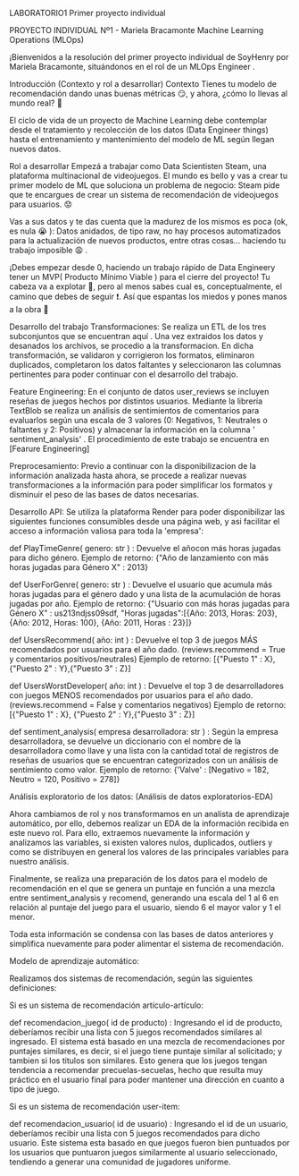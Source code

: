 LABORATORIO1
Primer proyecto individual



PROYECTO INDIVIDUAL Nº1 - Mariela Bracamonte
Machine Learning Operations (MLOps)


¡Bienvenidos a la resolución del primer proyecto individual de SoyHenry por Mariela Bracamonte, situándonos en el rol de un MLOps Engineer .

Introducción (Contexto y rol a desarrollar)
Contexto
Tienes tu modelo de recomendación dando unas buenas métricas 😏, y ahora, ¿cómo lo llevas al mundo real? 👀

El ciclo de vida de un proyecto de Machine Learning debe contemplar desde el tratamiento y recolección de los datos (Data Engineer things) hasta el entrenamiento y mantenimiento del modelo de ML según llegan nuevos datos.

Rol a desarrollar
Empezá a trabajar como Data Scientisten Steam, una plataforma multinacional de videojuegos. El mundo es bello y vas a crear tu primer modelo de ML que soluciona un problema de negocio: Steam pide que te encargues de crear un sistema de recomendación de videojuegos para usuarios. 😟

Vas a sus datos y te das cuenta que la madurez de los mismos es poca (ok, es nula 😭 ): Datos anidados, de tipo raw, no hay procesos automatizados para la actualización de nuevos productos, entre otras cosas… haciendo tu trabajo imposible 😩 .

¡Debes empezar desde 0, haciendo un trabajo rápido de Data Engineery tener un MVP( Producto Mínimo Viable ) para el cierre del proyecto! Tu cabeza va a explotar 🤯, pero al menos sabes cual es, conceptualmente, el camino que debes de seguir ❗. Así que espantas los miedos y pones manos a la obra 💪



Desarrollo del trabajo
Transformaciones: Se realiza un ETL de los tres subconjuntos que se encuentran aquí . Una vez extraidos los datos y desanados los archivos, se procedio a la transformacion. En dicha transformación, se validaron y corrigieron los formatos, eliminaron duplicados, completaron los datos faltantes y seleccionaron las columnas pertinentes para poder continuar con el desarrollo del trabajo.

Feature Engineering: En el conjunto de datos user_reviews se incluyen reseñas de juegos hechos por distintos usuarios. Mediante la librería TextBlob se realiza un análisis de sentimientos de comentarios para evaluarlos según una escala de 3 valores (0: Negativos, 1: Neutrales o faltantes y 2: Positivos) y almacenar la información en la columna ' sentiment_analysis' .
El procedimiento de este trabajo se encuentra en [Fearure Engineering]

Preprocesamiento: Previo a continuar con la disponibilizacion de la información analizada hasta ahora, se procede a realizar nuevas transformaciones a la información para poder simplificar los formatos y disminuir el peso de las bases de datos necesarias.

Desarrollo API: Se utiliza la plataforma Render para poder disponibilizar las siguientes funciones consumibles desde una página web, y asi facilitar el acceso a información valiosa para toda la 'empresa':

def PlayTimeGenre( genero: str ) : Devuelve el añocon más horas jugadas para dicho género.
Ejemplo de retorno: {"Año de lanzamiento con más horas jugadas para Género X" : 2013}

def UserForGenre( genero: str ) : Devuelve el usuario que acumula más horas jugadas para el género dado y una lista de la acumulación de horas jugadas por año.
Ejemplo de retorno: {"Usuario con más horas jugadas para Género X" : us213ndjss09sdf, "Horas jugadas":[{Año: 2013, Horas: 203}, {Año: 2012, Horas: 100}, {Año: 2011, Horas : 23}]}

def UsersRecommend( año: int ) : Devuelve el top 3 de juegos MÁS recomendados por usuarios para el año dado. (reviews.recommend = True y comentarios positivos/neutrales)
Ejemplo de retorno: [{"Puesto 1" : X}, {"Puesto 2" : Y},{"Puesto 3" : Z}]

def UsersWorstDeveloper( año: int ) : Devuelve el top 3 de desarrolladores con juegos MENOS recomendados por usuarios para el año dado. (reviews.recommend = False y comentarios negativos)
Ejemplo de retorno: [{"Puesto 1" : X}, {"Puesto 2" : Y},{"Puesto 3" : Z}]

def sentiment_analysis( empresa desarrolladora: str ) : Según la empresa desarrolladora, se devuelve un diccionario con el nombre de la desarrolladora como llave y una lista con la cantidad total de registros de reseñas de usuarios que se encuentran categorizados con un análisis de sentimiento como valor.
Ejemplo de retorno: {'Valve' : [Negativo = 182, Neutro = 120, Positivo = 278]}

Análisis exploratorio de los datos: (Análisis de datos exploratorios-EDA)

Ahora cambiamos de rol y nos transformamos en un analista de aprendizaje automático, por ello, debemos realizar un EDA de la información recibida en este nuevo rol. Para ello, extraemos nuevamente la información y analizamos las variables, si existen valores nulos, duplicados, outliers y como se distribuyen en general los valores de las principales variables para nuestro análisis.

Finalmente, se realiza una preparación de los datos para el modelo de recomendación en el que se genera un puntaje en función a una mezcla entre sentiment_analysis y recomend, generando una escala del 1 al 6 en relación al puntaje del juego para el usuario, siendo 6 el mayor valor y 1 el menor.

Toda esta información se condensa con las bases de datos anteriores y simplifica nuevamente para poder alimentar el sistema de recomendación.

Modelo de aprendizaje automático:

Realizamos dos sistemas de recomendación, según las siguientes definiciones:

Si es un sistema de recomendación artículo-artículo:

def recomendacion_juego( id de producto) : Ingresando el id de producto, deberíamos recibir una lista con 5 juegos recomendados similares al ingresado.
El sistema está basado en una mezcla de recomendaciones por puntajes similares, es decir, si el juego tiene puntaje similar al solicitado; y tambien si los titulos son similares. Esto genera que los juegos tengan tendencia a recomendar precuelas-secuelas, hecho que resulta muy práctico en el usuario final para poder mantener una dirección en cuanto a tipo de juego.

Si es un sistema de recomendación user-item:

def recomendacion_usuario( id de usuario) : Ingresando el id de un usuario, deberíamos recibir una lista con 5 juegos recomendados para dicho usuario.
Este sistema esta basado en que juegos fueron bien puntuados por los usuarios que puntuaron juegos similarmente al usuario seleccionado, tendiendo a generar una comunidad de jugadores uniforme.
